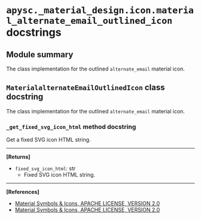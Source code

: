 # `apysc._material_design.icon.material_alternate_email_outlined_icon` docstrings

## Module summary

The class implementation for the outlined `alternate_email` material icon.

## `MaterialalternateEmailOutlinedIcon` class docstring

The class implementation for the outlined `alternate_email` material icon.

### `_get_fixed_svg_icon_html` method docstring

Get a fixed SVG icon HTML string.<hr>

**[Returns]**

- `fixed_svg_icon_html`: str
  - Fixed SVG icon HTML string.

<hr>

**[References]**

- [Material Symbols & Icons, APACHE LICENSE, VERSION 2.0](https://fonts.google.com/icons?icon.size=24&icon.color=%23e8eaed)
- [Material Symbols & Icons, APACHE LICENSE, VERSION 2.0](https://www.apache.org/licenses/LICENSE-2.0.html)